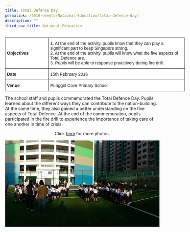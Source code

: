 ```yaml
---
title: Total Defence Day
permalink: /2016-events/National-Education/total-defence-day/
description: ""
third_nav_title: National Education
---
```

<style type="text/css">
.tg  {border-collapse:collapse;border-spacing:0;margin:0px auto;}
.tg td{border-color:black;border-style:solid;border-width:1px;font-family:Arial, sans-serif;font-size:14px;
  overflow:hidden;padding:10px 5px;word-break:normal;}
.tg th{border-color:black;border-style:solid;border-width:1px;font-family:Arial, sans-serif;font-size:14px;
  font-weight:normal;overflow:hidden;padding:10px 5px;word-break:normal;}
.tg .tg-clhh{background-color:#FFF;color:#222;font-weight:bold;text-align:left;vertical-align:middle}
.tg .tg-tsok{background-color:#FFF;color:#222;text-align:left;vertical-align:top}
</style>
<table class="tg" style="undefined;table-layout: fixed; width: 587px">
<colgroup>
<col style="width: 142px">
<col style="width: 445px">
</colgroup>
<tbody>
  <tr>
    <td class="tg-clhh">Objectives</td>
    <td class="tg-tsok">1.      At the end of the activity, pupils know that they can play a significant part to keep Singapore strong.<br>2.      At the end of the activity, pupils will know what the five aspects of Total Defence are.<br>3.      Pupils will be able to response proactively during fire drill. </td>
  </tr>
  <tr>
    <td class="tg-clhh">Date</td>
    <td class="tg-tsok">15th February 2016</td>
  </tr>
  <tr>
    <td class="tg-clhh">Venue</td>
    <td class="tg-tsok">Punggol Cove Primary School  </td>
  </tr>
</tbody>
</table>

The school staff and pupils commemorated the Total Defence Day. Pupils learned about the different ways they can contribute to the nation-building. At the same time, they also gained a better understanding on the five aspects of Total Defence. At the end of the commemoration, pupils participated in the fire drill to experience the importance of taking care of one another in time of crisis.

  

<center>Click <a href="https://flic.kr/s/aHskCzmQsE">here</a> for more photos.</center>


![](/images/TDD07.jpeg)
